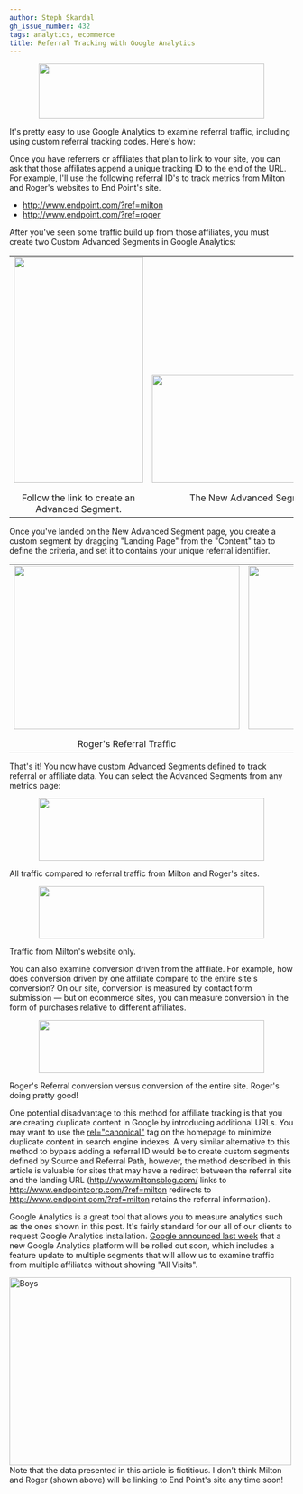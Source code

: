 ```yaml
---
author: Steph Skardal
gh_issue_number: 432
tags: analytics, ecommerce
title: Referral Tracking with Google Analytics
---
```


<a href="/blog/2011/03/25/referral-tracking-google-analytics/image-0-big.jpeg" onblur="try {parent.deselectBloggerImageGracefully();} catch(e) {}"><img alt="" border="0" id="BLOGGER_PHOTO_ID_5588025431694738370" src="/blog/2011/03/25/referral-tracking-google-analytics/image-0.jpeg" style="display:block; margin:0px auto 10px; text-align:center;cursor:pointer; cursor:hand;width: 400px; height: 98px;"/></a>

It's pretty easy to use Google Analytics to examine referral traffic, including using custom referral tracking codes. Here's how:

Once you have referrers or affiliates that plan to link to your site, you can ask that those affiliates append a unique tracking ID to the end of the URL. For example, I'll use the following referral ID's to track metrics from Milton and Roger's websites to End Point's site.

- http://www.endpoint.com/?ref=milton
- http://www.endpoint.com/?ref=roger

After you've seen some traffic build up from those affiliates, you must create two Custom Advanced Segments in Google Analytics:

<table cellpadding="0" cellspacing="0" width="100%">
<tbody><tr>
<td valign="bottom"><a href="/blog/2011/03/25/referral-tracking-google-analytics/image-1-big.jpeg" onblur="try {parent.deselectBloggerImageGracefully();} catch(e) {}"><img alt="" border="0" id="BLOGGER_PHOTO_ID_5588030206055790546" src="/blog/2011/03/25/referral-tracking-google-analytics/image-1.jpeg" style="display:block; margin:0px auto 10px; text-align:center;cursor:pointer; cursor:hand;width: 229px; height: 400px;"/></a>
</td>
<td valign="bottom"><a href="/blog/2011/03/25/referral-tracking-google-analytics/image-2-big.jpeg" onblur="try {parent.deselectBloggerImageGracefully();} catch(e) {}"><img alt="" border="0" id="BLOGGER_PHOTO_ID_5588025427517347346" src="/blog/2011/03/25/referral-tracking-google-analytics/image-2.jpeg" style="display:block; margin:0px auto 10px; text-align:center;cursor:pointer; cursor:hand;width: 400px; height: 192px;"/></a>
</td>
</tr>
<tr>
<td align="center" valign="top">Follow the link to create an Advanced Segment.</td>
<td align="center" valign="top">The New Advanced Segment page.</td>
</tr>
</tbody></table>

Once you've landed on the New Advanced Segment page, you create a custom segment by dragging "Landing Page" from the "Content" tab to define the criteria, and set it to contains your unique referral identifier.

<table cellpadding="0" cellspacing="0" width="100%">
<tbody><tr>
<td><a href="/blog/2011/03/25/referral-tracking-google-analytics/image-3-big.jpeg" onblur="try {parent.deselectBloggerImageGracefully();} catch(e) {}"><img alt="" border="0" id="BLOGGER_PHOTO_ID_5588027705314505746" src="/blog/2011/03/25/referral-tracking-google-analytics/image-3.jpeg" style="display:block; margin:0px auto 10px; text-align:center;cursor:pointer; cursor:hand;width: 400px; height: 289px;"/></a></td>
<td><a href="/blog/2011/03/25/referral-tracking-google-analytics/image-4-big.jpeg" onblur="try {parent.deselectBloggerImageGracefully();} catch(e) {}"><img alt="" border="0" id="BLOGGER_PHOTO_ID_5588027702483872770" src="/blog/2011/03/25/referral-tracking-google-analytics/image-4.jpeg" style="display:block; margin:0px auto 10px; text-align:center;cursor:pointer; cursor:hand;width: 400px; height: 289px;"/></a></td>
</tr>
<tr>
<td align="center">Roger's Referral Traffic</td>
<td align="center">Milton's Referral Traffic</td>
</tr>
</tbody></table>

That's it! You now have custom Advanced Segments defined to track referral or affiliate data. You can select the Advanced Segments from any metrics page:

<a href="/blog/2011/03/25/referral-tracking-google-analytics/image-5-big.jpeg" onblur="try {parent.deselectBloggerImageGracefully();} catch(e) {}"><img alt="" border="0" id="BLOGGER_PHOTO_ID_5588034647905335026" src="/blog/2011/03/25/referral-tracking-google-analytics/image-5.jpeg" style="display:block; margin:0px auto 10px; text-align:center;cursor:pointer; cursor:hand;width: 400px; height: 111px;"/></a>

All traffic compared to referral traffic from Milton and Roger's sites.

<a href="/blog/2011/03/25/referral-tracking-google-analytics/image-6-big.jpeg" onblur="try {parent.deselectBloggerImageGracefully();} catch(e) {}"><img alt="" border="0" id="BLOGGER_PHOTO_ID_5588028227247239538" src="/blog/2011/03/25/referral-tracking-google-analytics/image-6.jpeg" style="display:block; margin:0px auto 10px; text-align:center;cursor:pointer; cursor:hand;width: 400px; height: 93px;"/></a>

Traffic from Milton's website only.

You can also examine conversion driven from the affiliate. For example, how does conversion driven by one affiliate compare to the entire site's conversion? On our site, conversion is measured by contact form submission — but on ecommerce sites, you can measure conversion in the form of purchases relative to different affiliates.

<a href="/blog/2011/03/25/referral-tracking-google-analytics/image-7-big.jpeg" onblur="try {parent.deselectBloggerImageGracefully();} catch(e) {}"><img alt="" border="0" id="BLOGGER_PHOTO_ID_5588028222680855938" src="/blog/2011/03/25/referral-tracking-google-analytics/image-7.jpeg" style="display:block; margin:0px auto 10px; text-align:center;cursor:pointer; cursor:hand;width: 400px; height: 94px;"/></a>

Roger's Referral conversion versus conversion of the entire site. Roger's doing pretty good!

One potential disadvantage to this method for affiliate tracking is that you are creating duplicate content in Google by introducing additional URLs. You may want to use the [rel="canonical"](/blog/2009/12/17/content-syndication-seo-rel-canonical) tag on the homepage to minimize duplicate content in search engine indexes. A very similar alternative to this method to bypass adding a referral ID would be to create custom segments defined by Source and Referral Path, however, the method described in this article is valuable for sites that may have a redirect between the referral site and the landing URL (http://www.miltonsblog.com/ links to http://www.endpointcorp.com/?ref=milton redirects to http://www.endpoint.com/?ref=milton retains the referral information).

Google Analytics is a great tool that allows you to measure analytics such as the ones shown in this post. It's fairly standard for our all of our clients to request Google Analytics installation. [Google announced last week](http://analytics.blogspot.com/2011/03/looking-towards-future-of-google.html) that a new Google Analytics platform will be rolled out soon, which includes a feature update to multiple segments that will allow us to examine traffic from multiple affiliates without showing "All Visits".

<img alt="Boys" height="333" src="/blog/2011/03/25/referral-tracking-google-analytics/image-8.png" width="500"/>
Note that the data presented in this article is fictitious.
I don't think Milton and Roger (shown above) will be linking to End Point's site any time soon!


